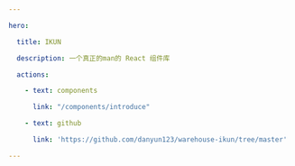 ```yaml
---

hero:

  title: IKUN

  description: 一个真正的man的 React 组件库

  actions:

    - text: components

      link: "/components/introduce"

    - text: github

      link: 'https://github.com/danyun123/warehouse-ikun/tree/master'

---
```

